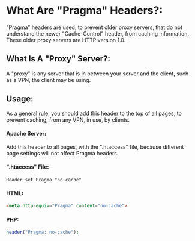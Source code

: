 # What Are "Pragma" Headers?:
"Pragma" headers are used, to prevent older proxy servers, that do not understand the newer "Cache-Control" header, from caching information. These older proxy servers are HTTP version 1.0.

## What Is A "Proxy" Server?:
A "proxy" is any server that is in between your server and the client, such as a VPN, the client may be using.

## Usage:
As a general rule, you should add this header to the top of all pages, to prevent caching, from any VPN, in use, by clients. 

#### Apache Server:
Add this header to all pages, with the ".htaccess" file, because different page settings will not affect Pragma headers.
       
#### ".htaccess" File:
`Header set Pragma "no-cache"`

#### HTML:
```html
<meta http-equiv="Pragma" content="no-cache">
```

#### PHP:
```php
header("Pragma: no-cache");
```
